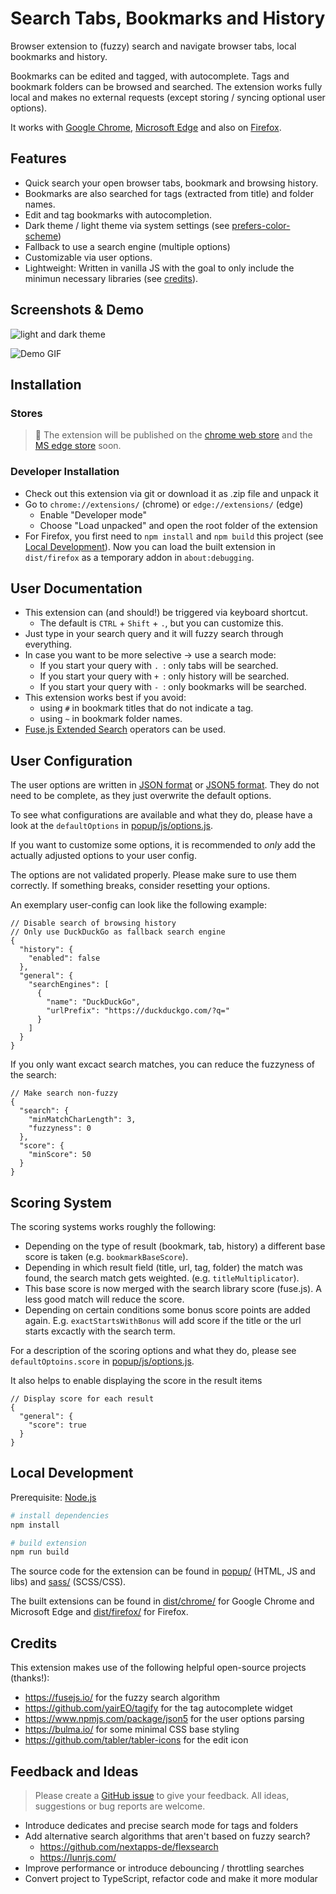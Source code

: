 # Search Tabs, Bookmarks and History

Browser extension to (fuzzy) search and navigate browser tabs, local bookmarks and history.

Bookmarks can be edited and tagged, with autocomplete.
Tags and bookmark folders can be browsed and searched.
The extension works fully local and makes no external requests (except storing / syncing optional user options).

It works with [Google Chrome](https://www.google.com/chrome/), [Microsoft Edge](https://www.microsoft.com/en-us/edge) and also on [Firefox](https://www.mozilla.org/en-US/firefox/new/). 

## Features

* Quick search your open browser tabs, bookmark and browsing history.
* Bookmarks are also searched for tags (extracted from title) and folder names.
* Edit and tag bookmarks with autocompletion.
* Dark theme / light theme via system settings (see [prefers-color-scheme](https://developer.mozilla.org/en-US/docs/Web/CSS/@media/prefers-color-scheme))
* Fallback to use a search engine (multiple options)
* Customizable via user options.
* Lightweight: Written in vanilla JS with the goal to only include the minimun necessary libraries (see [credits](#credits)).

## Screenshots & Demo

![light and dark theme](/images/bookmark-and-history-search-screenshots.png "light and dark theme")

![Demo GIF](/images/bookmark-and-history-search.gif "Demo GIF")

## Installation

### Stores

> 🚧 The extension will be published on the [chrome web store](https://chrome.google.com/webstore/category/extensions) and the [MS edge store](https://microsoftedge.microsoft.com/addons/Microsoft-Edge-Extensions-Home) soon.

### Developer Installation

* Check out this extension via git or download it as .zip file and unpack it
* Go to `chrome://extensions/` (chrome) or `edge://extensions/` (edge)
  * Enable "Developer mode"
  * Choose "Load unpacked" and open the root folder of the extension
* For Firefox, you first need to `npm install` and `npm build` this project (see [Local Development](#local-development)). Now you can load the built extension in `dist/firefox` as a temporary addon in `about:debugging`.

## User Documentation

* This extension can (and should!) be triggered via keyboard shortcut.
  * The default is `CTRL` + `Shift` + `.`, but you can customize this.
* Just type in your search query and it will fuzzy search through everything.
* In case you want to be more selective -> use a search mode:
  * If you start your query with `. `: only tabs will be searched.
  * If you start your query with `+ `: only history will be searched.
  * If you start your query with `- `: only bookmarks will be searched.
* This extension works best if you avoid:
  * using `#` in bookmark titles that do not indicate a tag.
  * using `~` in bookmark folder names.
* [Fuse.js Extended Search](https://fusejs.io/examples.html#extended-search) operators can be used.

## User Configuration

The user options are written in [JSON format](https://en.wikipedia.org/wiki/JSON) or [JSON5 format](https://json5.org/). They do not need to be complete, as they just overwrite the default options.

To see what configurations are available and what they do, please have a look at the `defaultOptions` in [popup/js/options.js](popup/js/options.js).

If you want to customize some options, it is recommended to *only* add the actually adjusted options to your user config.

The options are not validated properly. Please make sure to use them correctly. 
If something breaks, consider resetting your options.

An exemplary user-config can look like the following example:

```json5
// Disable search of browsing history
// Only use DuckDuckGo as fallback search engine
{
  "history": {
    "enabled": false
  },
  "general": {
    "searchEngines": [
      {
        "name": "DuckDuckGo",
        "urlPrefix": "https://duckduckgo.com/?q="
      }
    ]
  }
}
```

If you only want excact search matches, you can reduce the fuzzyness of the search:

```json5
// Make search non-fuzzy
{
  "search": {
    "minMatchCharLength": 3,
    "fuzzyness": 0
  },
  "score": {
    "minScore": 50
  }
}
```

## Scoring System

The scoring systems works roughly the following:

* Depending on the type of result (bookmark, tab, history) a different base score is taken (e.g. `bookmarkBaseScore`).
* Depending in which result field (title, url, tag, folder) the match was found, the search match gets weighted. (e.g. `titleMultiplicator`).
* This base score is now merged with the search library score (fuse.js). A less good match will reduce the score.
* Depending on certain conditions some bonus score points are added again. E.g. `exactStartsWithBonus` will add score if the title or the url starts excactly with the search term.

For a description of the scoring options and what they do, please see `defaultOptoins.score` in [popup/js/options.js](popup/js/options.js).

It also helps to enable displaying the score in the result items

```json5
// Display score for each result
{
  "general": {
    "score": true
  }
}
```

## Local Development

Prerequisite: [Node.js](https://nodejs.org/en/)

```sh
# install dependencies
npm install

# build extension
npm run build
```

The source code for the extension can be found in [popup/](popup/) (HTML, JS and libs) and [sass/](sass/) (SCSS/CSS).

The built extensions can be found in [dist/chrome/](dist/chrome/) for Google Chrome and Microsoft Edge and [dist/firefox/](dist/firefox/) for Firefox.

## Credits

This extension makes use of the following helpful open-source projects (thanks!):
* https://fusejs.io/ for the fuzzy search algorithm
* https://github.com/yairEO/tagify for the tag autocomplete widget
* https://www.npmjs.com/package/json5 for the user options parsing
* https://bulma.io/ for some minimal CSS base styling
* https://github.com/tabler/tabler-icons for the edit icon

## Feedback and Ideas

> Please create a [GitHub issue](https://github.com/Fannon/search-tabs-bookmarks-and-history/issues) to give your feedback. 
> All ideas, suggestions or bug reports are welcome.

* Introduce dedicates and precise search mode for tags and folders
* Add alternative search algorithms that aren't based on fuzzy search?
  * https://github.com/nextapps-de/flexsearch 
  * https://lunrjs.com/
* Improve performance or introduce debouncing / throttling searches 
* Convert project to TypeScript, refactor code and make it more modular
